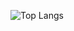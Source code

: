 ![Top Langs](https://github-readme-stats.vercel.app/api/top-langs/?username=felipemagrassi&size_weight=0.5&count_weight=0.5)
